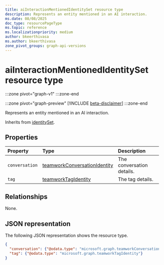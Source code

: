 ```yaml
---
title: aiInteractionMentionedIdentitySet resource type
description: Represents an entity mentioned in an AI interaction.
ms.date: 08/08/2025
doc_type: resourcePageType
ms.topic: reference
ms.localizationpriority: medium
author: bkeerthivasa
ms.author: bkeerthivasa
zone_pivot_groups: graph-api-versions
---
```


# aiInteractionMentionedIdentitySet resource type

<!-- cSpell:ignore bkeerthivasa -->
:::zone pivot="graph-v1"
:::zone-end

:::zone pivot="graph-preview"
[!INCLUDE [beta-disclaimer](../../../includes/beta-disclaimer.md)]
:::zone-end

Represents an entity mentioned in an AI interaction.

Inherits from [identitySet](/graph/api/resources/identityset).

## Properties

| Property       | Type                                                                              | Description               |
|:---------------|:----------------------------------------------------------------------------------|:--------------------------|
| `conversation` | [teamworkConversationIdentity](/graph/api/resources/teamworkconversationidentity) | The conversation details. |
| `tag`          | [teamworkTagIdentity](/graph/api/resources/teamworktagidentity)                   | The tag details.          |

## Relationships

None.

## JSON representation

The following JSON representation shows the resource type.

```json
{
  "conversation": {"@odata.type": "microsoft.graph.teamworkConversationIdentity"},
  "tag": {"@odata.type": "microsoft.graph.teamworkTagIdentity"}
}
```
